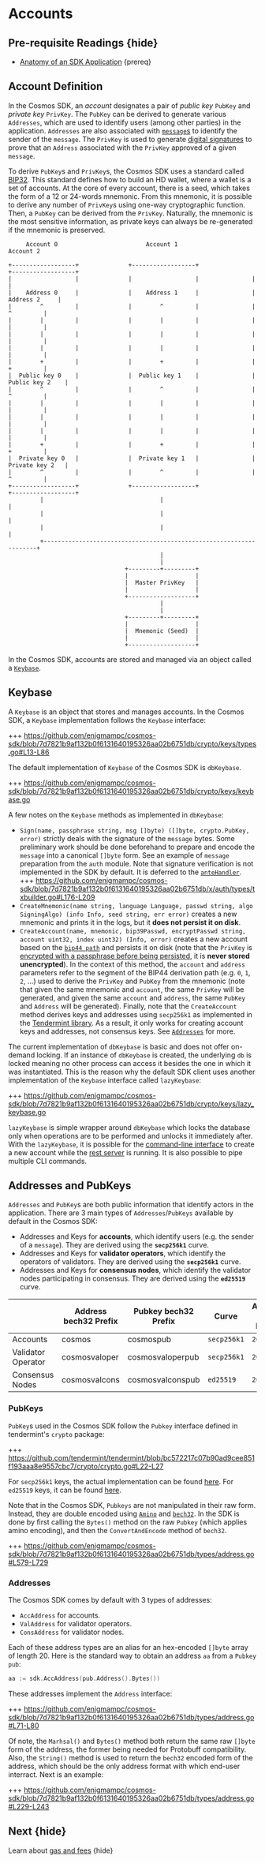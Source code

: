 <!--
order: 3
synopsis: This document describes the in-built accounts system of the Cosmos SDK.
-->

# Accounts 

## Pre-requisite Readings {hide}

- [Anatomy of an SDK Application](./app-anatomy.md) {prereq}

## Account Definition

In the Cosmos SDK, an *account* designates a pair of *public key* `PubKey` and *private key* `PrivKey`. The `PubKey` can be derived to generate various `Addresses`, which are used to identify users (among other parties) in the application. `Addresses` are also associated with [`message`s](../building-modules/messages-and-queries.md#messages) to identify the sender of the `message`. The `PrivKey` is used to generate [digital signatures](#signatures) to prove that an `Address` associated with the `PrivKey` approved of a given `message`. 

To derive `PubKey`s and `PrivKey`s, the Cosmos SDK uses a standard called [BIP32](https://github.com/bitcoin/bips/blob/master/bip-0032.mediawiki). This standard defines how to build an HD wallet, where a wallet is a set of accounts. At the core of every account, there is a seed, which takes the form of a 12 or 24-words mnemonic. From this mnemonic, it is possible to derive any number of `PrivKey`s using one-way cryptographic function. Then, a `PubKey` can be derived from the `PrivKey`. Naturally, the mnemonic is the most sensitive information, as private keys can always be re-generated if the mnemonic is preserved. 

```
     Account 0                         Account 1                         Account 2

+------------------+              +------------------+               +------------------+
|                  |              |                  |               |                  |
|    Address 0     |              |    Address 1     |               |    Address 2     |
|        ^         |              |        ^         |               |        ^         |
|        |         |              |        |         |               |        |         |
|        |         |              |        |         |               |        |         |
|        |         |              |        |         |               |        |         |
|        +         |              |        +         |               |        +         |
|  Public key 0    |              |  Public key 1    |               |  Public key 2    |
|        ^         |              |        ^         |               |        ^         |
|        |         |              |        |         |               |        |         |
|        |         |              |        |         |               |        |         |
|        |         |              |        |         |               |        |         |
|        +         |              |        +         |               |        +         |
|  Private key 0   |              |  Private key 1   |               |  Private key 2   |
|        ^         |              |        ^         |               |        ^         |
+------------------+              +------------------+               +------------------+
         |                                 |                                  |
         |                                 |                                  |
         |                                 |                                  |
         +--------------------------------------------------------------------+
                                           |
                                           |
                                 +---------+---------+
                                 |                   |
                                 |  Master PrivKey   |
                                 |                   |
                                 +-------------------+
                                           |
                                           |
                                 +---------+---------+
                                 |                   |
                                 |  Mnemonic (Seed)  |
                                 |                   |
                                 +-------------------+
```

In the Cosmos SDK, accounts are stored and managed via an object called a [`Keybase`](#keybase).

## Keybase

A `Keybase` is an object that stores and manages accounts. In the Cosmos SDK, a `Keybase` implementation follows the `Keybase` interface:

+++ https://github.com/enigmampc/cosmos-sdk/blob/7d7821b9af132b0f6131640195326aa02b6751db/crypto/keys/types.go#L13-L86

The default implementation of `Keybase` of the Cosmos SDK is `dbKeybase`. 

+++ https://github.com/enigmampc/cosmos-sdk/blob/7d7821b9af132b0f6131640195326aa02b6751db/crypto/keys/keybase.go

A few notes on the `Keybase` methods as implemented in `dbKeybase`:

- `Sign(name, passphrase string, msg []byte) ([]byte, crypto.PubKey, error)` strictly deals with the signature of the `message` bytes. Some preliminary work should be done beforehand to prepare and encode the `message`  into a canonical `[]byte` form. See an example of `message` preparation from the `auth` module. Note that signature verification is not implemented in the SDK by default. It is deferred to the [`anteHandler`](#antehandler).
	+++ https://github.com/enigmampc/cosmos-sdk/blob/7d7821b9af132b0f6131640195326aa02b6751db/x/auth/types/txbuilder.go#L176-L209
- `CreateMnemonic(name string, language Language, passwd string, algo SigningAlgo) (info Info, seed string, err error)` creates a new mnemonic and prints it in the logs, but it **does not persist it on disk**. 
- `CreateAccount(name, mnemonic, bip39Passwd, encryptPasswd string, account uint32, index uint32) (Info, error)` creates a new account based on the [`bip44 path`](https://github.com/bitcoin/bips/blob/master/bip-0044.mediawiki) and persists it on disk (note that the `PrivKey` is [encrypted with a passphrase before being persisted](https://github.com/enigmampc/cosmos-sdk/blob/7d7821b9af132b0f6131640195326aa02b6751db/crypto/keys/mintkey/mintkey.go), it is **never stored unencrypted**). In the context of this method, the `account` and `address` parameters refer to the segment of the BIP44 derivation path (e.g. `0`, `1`, `2`, ...) used to derive the `PrivKey` and `PubKey` from the mnemonic (note that given the same mnemonic and `account`, the same `PrivKey` will be generated, and given the same `account` and `address`, the same `PubKey` and `Address` will be generated). Finally, note that the `CreateAccount` method derives keys and addresses using `secp256k1` as implemented in the [Tendermint library](https://github.com/tendermint/tendermint/tree/bc572217c07b90ad9cee851f193aaa8e9557cbc7/crypto/secp256k1). As a result, it only works for creating account keys and addresses, not consensus keys. See [`Addresses`](#addresses) for more.

The current implementation of `dbKeybase` is basic and does not offer on-demand locking. If an instance of `dbKeybase` is created, the underlying `db` is locked meaning no other process can access it besides the one in which it was instantiated. This is the reason why the default SDK client uses another implementation of the `Keybase` interface called `lazyKeybase`:
	
	
+++ https://github.com/enigmampc/cosmos-sdk/blob/7d7821b9af132b0f6131640195326aa02b6751db/crypto/keys/lazy_keybase.go

`lazyKeybase` is simple wrapper around `dbKeybase` which locks the database only when operations are to be performed and unlocks it immediately after. With the `lazyKeybase`, it is possible for the [command-line interface](../interfaces/cli.md) to create a new account while the [rest server](../interfaces/rest.md) is running. It is also possible to pipe multiple CLI commands. 

## Addresses and PubKeys

`Addresses` and `PubKey`s are both public information that identify actors in the application. There are 3 main types of `Addresses`/`PubKeys` available by default in the Cosmos SDK:

- Addresses and Keys for **accounts**, which identify users (e.g. the sender of a `message`). They are derived using the **`secp256k1`** curve. 
- Addresses and Keys for **validator operators**, which identify the operators of validators. They are derived using the **`secp256k1`** curve. 
- Addresses and Keys for **consensus nodes**, which identify the validator nodes participating in consensus. They are derived using the **`ed25519`** curve.

|                    | Address bech32 Prefix | Pubkey bech32 Prefix | Curve       | Address byte length | Pubkey byte length |
|--------------------|-----------------------|----------------------|-------------|---------------------|--------------------|
| Accounts           | cosmos                | cosmospub            | `secp256k1` | `20`                | `33`               |
| Validator Operator | cosmosvaloper         | cosmosvaloperpub     | `secp256k1` | `20`                | `33`               |
| Consensus Nodes    | cosmosvalcons         | cosmosvalconspub     | `ed25519`   | `20`                | `32`               | 

### PubKeys

`PubKey`s used in the Cosmos SDK follow the `Pubkey` interface defined in tendermint's `crypto` package:

+++ https://github.com/tendermint/tendermint/blob/bc572217c07b90ad9cee851f193aaa8e9557cbc7/crypto/crypto.go#L22-L27

For `secp256k1` keys, the actual implementation can be found [here](https://github.com/tendermint/tendermint/blob/bc572217c07b90ad9cee851f193aaa8e9557cbc7/crypto/secp256k1/secp256k1.go#L140). For `ed25519` keys, it can be found [here](https://github.com/tendermint/tendermint/blob/bc572217c07b90ad9cee851f193aaa8e9557cbc7/crypto/ed25519/ed25519.go#L135). 

Note that in the Cosmos SDK, `Pubkeys` are not manipulated in their raw form. Instead, they are double encoded using [`Amino`](../core/encoding.md#amino) and [`bech32`](https://en.bitcoin.it/wiki/Bech32). In the SDK is done by first calling the `Bytes()` method on the raw `Pubkey` (which applies amino encoding), and then the `ConvertAndEncode` method of `bech32`. 

+++ https://github.com/enigmampc/cosmos-sdk/blob/7d7821b9af132b0f6131640195326aa02b6751db/types/address.go#L579-L729

### Addresses

The Cosmos SDK comes by default with 3 types of addresses:

- `AccAddress` for accounts.
- `ValAddress` for validator operators. 
- `ConsAddress` for validator nodes. 

Each of these address types are an alias for an hex-encoded `[]byte` array of length 20. Here is the standard way to obtain an address `aa` from a `Pubkey pub`:

```go
aa := sdk.AccAddress(pub.Address().Bytes())
```

These addresses implement the `Address` interface:

+++ https://github.com/enigmampc/cosmos-sdk/blob/7d7821b9af132b0f6131640195326aa02b6751db/types/address.go#L71-L80

Of note, the `Marhsal()` and `Bytes()` method both return the same raw `[]byte` form of the address, the former being needed for Protobuff compatibility. Also, the `String()` method is used to return the `bech32` encoded form of the address, which should be the only address format with which end-user interract. Next is an example:

+++ https://github.com/enigmampc/cosmos-sdk/blob/7d7821b9af132b0f6131640195326aa02b6751db/types/address.go#L229-L243

## Next {hide}

Learn about [gas and fees](./gas-fees.md) {hide}